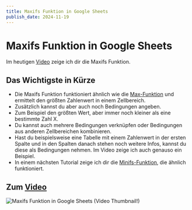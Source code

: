 ```yaml
---
title: Maxifs Funktion in Google Sheets
publish_date: 2024-11-19
---
```


# Maxifs Funktion in Google Sheets

Im heutigen [Video](https://youtu.be/_yPzzulLBZk) zeige ich dir die Maxifs Funktion. 

## Das Wichtigste in Kürze

- Die Maxifs Funktion funktioniert ähnlich wie die [Max-Funktion](https://youtu.be/Z-NmBP6XbGI) und ermittelt den größten Zahlenwert in einem Zellbereich.
- Zusätzlich kannst du aber auch noch Bedingungen angeben.
- Zum Beispiel den größten Wert, aber immer noch kleiner als eine bestimmte Zahl X.
- Du kannst auch mehrere Bedingungen verknüpfen oder Bedingungen aus anderen Zellbereichen kombinieren.
- Hast du beispielsweise eine Tabelle mit einem Zahlenwert in der ersten Spalte und in den Spalten danach stehen noch weitere Infos, kannst du diese als Bedingungen nehmen. Im Video zeige ich auch genauso ein Beispiel.
- In einem nächsten Tutorial zeige ich dir die [Minifs-Funktion](https://youtu.be/f5mk9UfvihI), die ähnlich funktioniert.

## Zum [Video](https://youtu.be/_yPzzulLBZk)

![Maxifs Funktion in Google Sheets (Video Thumbnail!)](../../thumbnails/Fertig658.png "Maxifs Funktion in Google Sheets (Video Thumbnail!)")